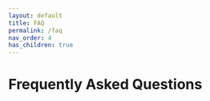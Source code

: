 ```yaml
---
layout: default
title: FAQ
permalink: /faq
nav_order: 4
has_children: true
---
```


# Frequently Asked Questions


